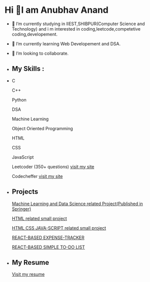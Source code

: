  # Hi 👋I am Anubhav Anand

- 🔭 I’m currently studying in IIEST,SHIBPUR(Computer Science and Technology) and i m interested in coding,leetcode,competetive coding,developement.
- 🌱 I’m currently learning Web Developement and DSA.
- 👯 I’m looking to collaborate.
- ## My Skills :
- 
    C
    
    C++
    
    Python
    
    DSA
    
    Machine Learning
    
    Object Oriented Programming
    
    HTML
    
    CSS
    
    JavaScript
    
    Leetcoder (350+ questions) [visit my site](https://leetcode.com/anubhav_anandbgu/)
    
    Codecheffer [visit my site](https://www.codechef.com/users/anubhav_0316)
    
- ## Projects

     [Machine Learning and Data Science related Project(Published in Springer)](https://link.springer.com/chapter/10.1007/978-981-19-3089-8_34)
      
     [HTML related small project](https://anubhavanand2002.github.io/html-related-project/)
      
     [HTML CSS JAVA-SCRIPT related small project](https://anubhavanand2002.github.io/small-project-realted-to-html-css-javascript/)
     
     [REACT-BASED EXPENSE-TRACKER](https://anubhavanand2002.github.io/new-expense-tracker/)
      
     [REACT-BASED SIMPLE TO-DO LIST](https://anubhavanand2002.github.io/my-revised-todo/)
- ## My Resume

     [Visit my resume](https://drive.google.com/file/d/1NuXS3xvT-_6nlcwHTUz26mWWIVIWyyRc/view?usp=sharing)
